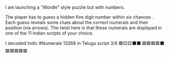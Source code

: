 I am launching a "Wordle" style puzzle but with numbers. 

The player has to guess a hidden five digit number within six chances . Each guess reveals some clues about the correct numerals and their position (via arrows). The twist here is that these numerals are displayed in one of the 11 Indian scripts of your choice.

I decoded Indic #Numerale 13268 in Telugu script 3/6
🟩🟨🟨⬛⬛
🟩🟩🟩🟩⬛
🟩🟩🟩🟩🟩
